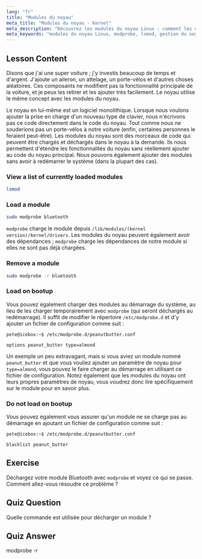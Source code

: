 ```yaml
---
lang: "fr"
title: "Modules du noyau"
meta_title: "Modules du noyau - Kernel"
meta_description: "Découvrez les modules du noyau Linux : comment les charger, les décharger et les gérer. Comprenez les commandes `modprobe` et `lsmod` pour étendre les fonctionnalités du noyau. Commencez votre parcours Linux !"
meta_keywords: "modules du noyau Linux, modprobe, lsmod, gestion du noyau, tutoriel Linux, Linux pour débutants, guide Linux"
---
```


## Lesson Content

Disons que j'ai une super voiture ; j'y investis beaucoup de temps et d'argent. J'ajoute un aileron, un attelage, un porte-vélos et d'autres choses aléatoires. Ces composants ne modifient pas la fonctionnalité principale de la voiture, et je peux les retirer et les ajouter très facilement. Le noyau utilise le même concept avec les modules du noyau.

Le noyau en lui-même est un logiciel monolithique. Lorsque nous voulons ajouter la prise en charge d'un nouveau type de clavier, nous n'écrivons pas ce code directement dans le code du noyau. Tout comme nous ne souderions pas un porte-vélos à notre voiture (enfin, certaines personnes le feraient peut-être). Les modules du noyau sont des morceaux de code qui peuvent être chargés et déchargés dans le noyau à la demande. Ils nous permettent d'étendre les fonctionnalités du noyau sans réellement ajouter au code du noyau principal. Nous pouvons également ajouter des modules sans avoir à redémarrer le système (dans la plupart des cas).

### View a list of currently loaded modules

```bash
lsmod
```

### Load a module

```bash
sudo modprobe bluetooth
```

`modprobe` charge le module depuis `/lib/modules/(kernel version)/kernel/drivers`. Les modules du noyau peuvent également avoir des dépendances ; `modprobe` charge les dépendances de notre module si elles ne sont pas déjà chargées.

### Remove a module

```bash
sudo modprobe -r bluetooth
```

### Load on bootup

Vous pouvez également charger des modules au démarrage du système, au lieu de les charger temporairement avec `modprobe` (qui seront déchargés au redémarrage). Il suffit de modifier le répertoire `/etc/modprobe.d` et d'y ajouter un fichier de configuration comme suit :

```plaintext
pete@icebox:~$ /etc/modprobe.d/peanutbutter.conf

options peanut_butter type=almond
```

Un exemple un peu extravagant, mais si vous aviez un module nommé `peanut_butter` et que vous vouliez ajouter un paramètre de noyau pour `type=almond`, vous pouvez le faire charger au démarrage en utilisant ce fichier de configuration. Notez également que les modules du noyau ont leurs propres paramètres de noyau, vous voudrez donc lire spécifiquement sur le module pour en savoir plus.

### Do not load on bootup

Vous pouvez également vous assurer qu'un module ne se charge pas au démarrage en ajoutant un fichier de configuration comme suit :

```plaintext
pete@icebox:~$ /etc/modprobe.d/peanutbutter.conf

blacklist peanut_butter
```

## Exercise

Déchargez votre module Bluetooth avec `modprobe` et voyez ce qui se passe. Comment allez-vous résoudre ce problème ?

## Quiz Question

Quelle commande est utilisée pour décharger un module ?

## Quiz Answer

modprobe -r
